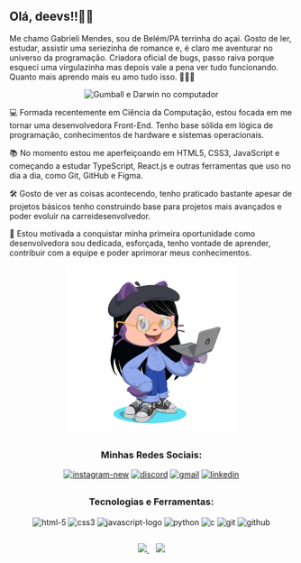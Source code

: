 
## Olá, deevs!!👋🏻


Me chamo Gabrieli Mendes, sou de Belém/PA terrinha do açai. Gosto de ler, estudar, assistir uma seriezinha de romance e, é claro me aventurar no universo da programação. Criadora oficial de bugs, passo raiva porque esqueci uma virgulazinha mas depois vale a pena ver tudo funcionando. Quanto mais aprendo mais eu amo tudo isso. 💜💜💜 <br>

<p align="center"> <img src="https://media.giphy.com/media/1eEH7dQ2xwN95RwGQf/giphy.gif" alt="Gumball e Darwin no computador"/></p> 


 💻 Formada recentemente em Ciência da Computação, estou focada em me tornar uma desenvolvedora Front-End. Tenho base sólida em lógica de programação, conhecimentos de hardware e sistemas operacionais.<br>
 
📚 No momento estou me aperfeiçoando em HTML5, CSS3, JavaScript e começando a estudar TypeScript, React.js e outras ferramentas que uso no dia a dia, como Git, GitHub e Figma.<br>
  
🛠️ Gosto de ver as coisas acontecendo, tenho praticado bastante apesar de projetos básicos tenho construindo base para projetos mais avançados e poder evoluir na carreidesenvolvedor.<br>

🎯 Estou motivada a conquistar minha primeira oportunidade como desenvolvedora sou dedicada, esforçada, tenho vontade de aprender, contribuir com a equipe e poder aprimorar meus conhecimentos.

<div align="center"> <img src="https://raw.githubusercontent.com/gaabcodes/gaabcodes/main/octocat.png" alt="Octocat" width="300" height="300"></div> 

<h3 align="center">Minhas Redes Sociais:</h3>
<div align="center">
<a href="https://instagram.com/ellaesgaab" target="_blank"><img width="50" height="50" src="https://img.icons8.com/nolan/64/instagram-new.png" alt="instagram-new"/></a>
<a href="https://discord.gg/wagxzStdcR" target="_blank"><img width="50" height="50" src="https://img.icons8.com/nolan/64/discord.png" alt="discord"/></a>
<a href = "mailto:gmendeshs@gmail.com" target="_blank"><img width="50" height="50" src="https://img.icons8.com/nolan/64/gmail.png" alt="gmail"/></a>
<a href="https:/www.linkedin.com/in/gabrieli-de-oliveira-mendes" target="_blank"><img width="50" height="50" src="https://img.icons8.com/nolan/64/linkedin.png" alt="linkedin"/></a>
</div>

##

<h3 align="center">Tecnologias e Ferramentas:</h3>

<div align="center">
<img align="center" width="50" height="50" src="https://img.icons8.com/nolan/64/html-5.png" alt="html-5"/>
  <img align="center" width="50" height="50" src="https://img.icons8.com/nolan/64/css3.png" alt="css3"/> 
  <img align="center" width="50" height="50" src="https://img.icons8.com/nolan/64/javascript-logo.png" alt="javascript-logo"/>
  <img align="center" width="50" height="50" src="https://img.icons8.com/nolan/64/python.png" alt="python"/>
  <img align="center" width="50" height="50" src="https://img.icons8.com/nolan/64/c.png" alt="c"/> 
  <img align="center" width="50" height="50" src="https://img.icons8.com/nolan/64/git.png" alt="git"/>
  <img align="center" width="50" height="50" src="https://img.icons8.com/nolan/64/github.png" alt="github"/>
</div>

##
<p align="center">
  <a href="https://beacons.ai/gaabcodes">
    <img height="180em" src="https://github-readme-stats.vercel.app/api?username=gaabcodes&show_icons=true&theme=material-palenight&include_all_commits=true&count_private=true"/>
  </a>
   &nbsp;&nbsp;
  <a href="https://beacons.ai/gaabcodes">
    <img height="180em" src="https://github-readme-stats.vercel.app/api/top-langs/?username=gaabcodes&layout=compact&langs_count=16&theme=material-palenight"/>
  </a>
</p>
  



